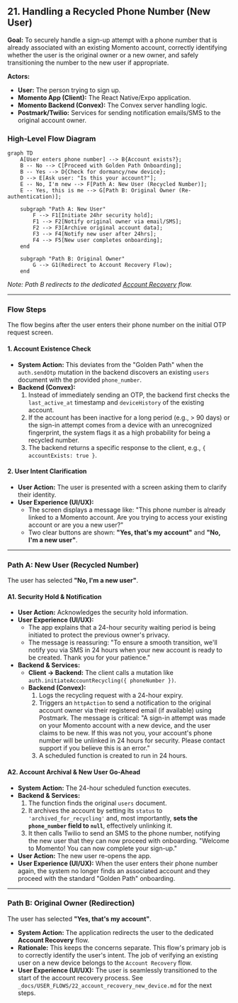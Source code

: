 ## 21. Handling a Recycled Phone Number (New User)

**Goal:** To securely handle a sign-up attempt with a phone number that is already associated with an existing Momento account, correctly identifying whether the user is the original owner or a new owner, and safely transitioning the number to the new user if appropriate.

**Actors:**

- **User:** The person trying to sign up.
- **Momento App (Client):** The React Native/Expo application.
- **Momento Backend (Convex):** The Convex server handling logic.
- **Postmark/Twilio:** Services for sending notification emails/SMS to the original account owner.

### High-Level Flow Diagram

```mermaid
graph TD
    A[User enters phone number] --> B{Account exists?};
    B -- No --> C[Proceed with Golden Path Onboarding];
    B -- Yes --> D{Check for dormancy/new device};
    D --> E[Ask user: "Is this your account?"];
    E -- No, I'm new --> F[Path A: New User (Recycled Number)];
    E -- Yes, this is me --> G[Path B: Original Owner (Re-authentication)];

    subgraph "Path A: New User"
        F --> F1[Initiate 24hr security hold];
        F1 --> F2[Notify original owner via email/SMS];
        F2 --> F3[Archive original account data];
        F3 --> F4[Notify new user after 24hrs];
        F4 --> F5[New user completes onboarding];
    end

    subgraph "Path B: Original Owner"
        G --> G1(Redirect to Account Recovery Flow);
    end
```

_Note: Path B redirects to the dedicated [Account Recovery](./22_account_recovery_new_device.md) flow._

---

### Flow Steps

The flow begins after the user enters their phone number on the initial OTP request screen.

#### 1. Account Existence Check

- **System Action:** This deviates from the "Golden Path" when the `auth.sendOtp` mutation in the backend discovers an existing `users` document with the provided `phone_number`.
- **Backend (Convex):**
  1.  Instead of immediately sending an OTP, the backend first checks the `last_active_at` timestamp and `deviceHistory` of the existing account.
  2.  If the account has been inactive for a long period (e.g., > 90 days) or the sign-in attempt comes from a device with an unrecognized fingerprint, the system flags it as a high probability for being a recycled number.
  3.  The backend returns a specific response to the client, e.g., `{ accountExists: true }`.

#### 2. User Intent Clarification

- **User Action:** The user is presented with a screen asking them to clarify their identity.
- **User Experience (UI/UX):**
  - The screen displays a message like: "This phone number is already linked to a Momento account. Are you trying to access your existing account or are you a new user?"
  - Two clear buttons are shown: **"Yes, that's my account"** and **"No, I'm a new user"**.

---

### Path A: New User (Recycled Number)

The user has selected **"No, I'm a new user"**.

#### A1. Security Hold & Notification

- **User Action:** Acknowledges the security hold information.
- **User Experience (UI/UX):**
  - The app explains that a 24-hour security waiting period is being initiated to protect the previous owner's privacy.
  - The message is reassuring: "To ensure a smooth transition, we'll notify you via SMS in 24 hours when your new account is ready to be created. Thank you for your patience."
- **Backend & Services:**
  - **Client -> Backend:** The client calls a mutation like `auth.initiateAccountRecycling({ phoneNumber })`.
  - **Backend (Convex):**
    1.  Logs the recycling request with a 24-hour expiry.
    2.  Triggers an `httpAction` to send a notification to the original account owner via their registered email (if available) using Postmark. The message is critical: "A sign-in attempt was made on your Momento account with a new device, and the user claims to be new. If this was not you, your account's phone number will be unlinked in 24 hours for security. Please contact support if you believe this is an error."
    3.  A scheduled function is created to run in 24 hours.

#### A2. Account Archival & New User Go-Ahead

- **System Action:** The 24-hour scheduled function executes.
- **Backend & Services:**
  1.  The function finds the original `users` document.
  2.  It archives the account by setting its `status` to `'archived_for_recycling'` and, most importantly, **sets the `phone_number` field to `null`**, effectively unlinking it.
  3.  It then calls Twilio to send an SMS to the phone number, notifying the new user that they can now proceed with onboarding. "Welcome to Momento! You can now complete your sign-up."
- **User Action:** The new user re-opens the app.
- **User Experience (UI/UX):** When the user enters their phone number again, the system no longer finds an associated account and they proceed with the standard "Golden Path" onboarding.

---

### Path B: Original Owner (Redirection)

The user has selected **"Yes, that's my account"**.

- **System Action:** The application redirects the user to the dedicated **Account Recovery** flow.
- **Rationale:** This keeps the concerns separate. This flow's primary job is to correctly identify the user's intent. The job of verifying an existing user on a new device belongs to the `Account Recovery` flow.
- **User Experience (UI/UX):** The user is seamlessly transitioned to the start of the account recovery process. See `_docs/USER_FLOWS/22_account_recovery_new_device.md` for the next steps.
